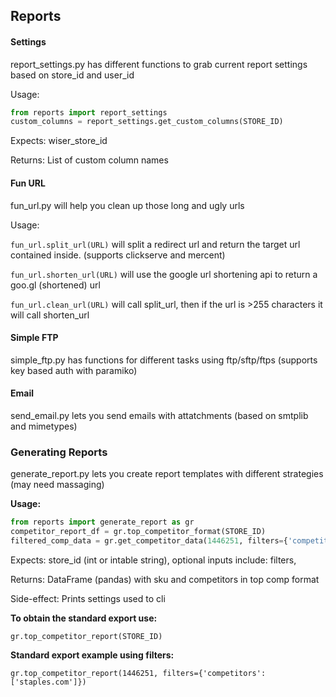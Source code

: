 
## Reports

####  Settings

report_settings.py has different functions to grab current report settings based on store_id and user_id

Usage:
```py
from reports import report_settings
custom_columns = report_settings.get_custom_columns(STORE_ID)
```
Expects: wiser_store_id

Returns: List of custom column names

#### Fun URL

fun_url.py will help you clean up those long and ugly urls

Usage:

`fun_url.split_url(URL)` will split a redirect url and return the target url contained inside. (supports clickserve and mercent)

`fun_url.shorten_url(URL)` will use the google url shortening api to return a goo.gl (shortened) url

`fun_url.clean_url(URL)` will call split_url, then if the url is >255 characters it will call shorten_url

####  Simple FTP

simple_ftp.py has functions for different tasks using ftp/sftp/ftps (supports key based auth with paramiko)

####  Email

send_email.py lets you send emails with attatchments (based on smtplib and mimetypes)

###  Generating Reports

generate_report.py lets you create report templates with different strategies (may need massaging)

**Usage:**
```py
from reports import generate_report as gr
competitor_report_df = gr.top_competitor_format(STORE_ID)
filtered_comp_data = gr.get_competitor_data(1446251, filters={'competitors': ["staples.com", "office"], 'brands': ["zep"]})
```
Expects: store_id (int or intable string), optional inputs include: filters,

Returns: DataFrame (pandas) with sku and competitors in top comp format

Side-effect: Prints settings used to cli

**To obtain the standard export use:**
```
gr.top_competitor_report(STORE_ID)
```
**Standard export example using filters:**
```
gr.top_competitor_report(1446251, filters={'competitors': ['staples.com']})
```

